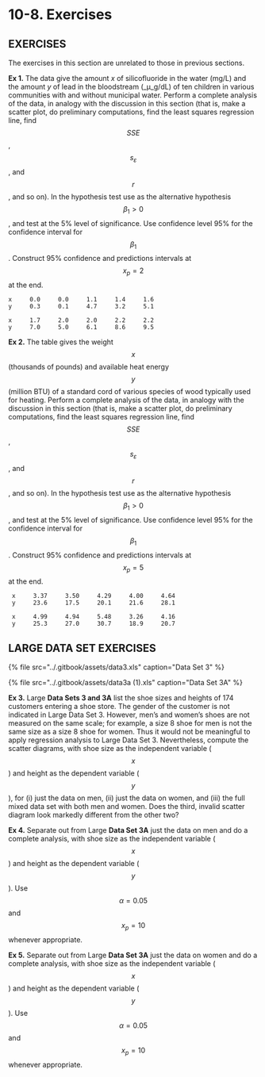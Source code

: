 # 10-8. Exercises

## EXERCISES

The exercises in this section are unrelated to those in previous sections.

**Ex 1.** The data give the amount _x_ of silicofluoride in the water \(mg/L\) and the amount _y_ of lead in the bloodstream \(_μ_g/dL\) of ten children in various communities with and without municipal water. Perform a complete analysis of the data, in analogy with the discussion in this section \(that is, make a scatter plot, do preliminary computations, find the least squares regression line, find $$SSE$$, $$s_ε$$ , and $$r$$ , and so on\). In the hypothesis test use as the alternative hypothesis $$β_1>0$$ , and test at the 5% level of significance. Use confidence level 95% for the confidence interval for $$β_1$$ . Construct 95% confidence and predictions intervals at $$x_p=2$$ at the end.  
  
    x     0.0     0.0     1.1     1.4     1.6  
    y     0.3     0.1     4.7     3.2     5.1  
  
    x     1.7     2.0     2.0     2.2     2.2  
    y     7.0     5.0     6.1     8.6     9.5  


**Ex 2.** The table gives the weight $$x$$ \(thousands of pounds\) and available heat energy $$y$$ \(million BTU\) of a standard cord of various species of wood typically used for heating. Perform a complete analysis of the data, in analogy with the discussion in this section \(that is, make a scatter plot, do preliminary computations, find the least squares regression line, find $$SSE$$, $$s_ε$$,  and $$r$$, and so on\). In the hypothesis test use as the alternative hypothesis $$β_1>0$$ , and test at the 5% level of significance. Use confidence level 95% for the confidence interval for $$β_1$$ . Construct 95% confidence and predictions intervals at $$x_p=5$$ at the end.  
  
     x     3.37     3.50     4.29     4.00     4.64  
     y     23.6     17.5     20.1     21.6     28.1  
  
     x     4.99     4.94     5.48     3.26     4.16  
     y     25.3     27.0     30.7     18.9     20.7

## **LARGE DATA SET EXERCISES**

{% file src="../.gitbook/assets/data3.xls" caption="Data Set 3" %}

{% file src="../.gitbook/assets/data3a \(1\).xls" caption="Data Set 3A" %}

**Ex 3.** Large **Data Sets 3 and 3A** list the shoe sizes and heights of 174 customers entering a shoe store. The gender of the customer is not indicated in Large Data Set 3. However, men’s and women’s shoes are not measured on the same scale; for example, a size 8 shoe for men is not the same size as a size 8 shoe for women. Thus it would not be meaningful to apply regression analysis to Large Data Set 3. Nevertheless, compute the scatter diagrams, with shoe size as the independent variable \($$x$$\) and height as the dependent variable \($$y$$\), for \(i\) just the data on men, \(ii\) just the data on women, and \(iii\) the full mixed data set with both men and women. Does the third, invalid scatter diagram look markedly different from the other two?

**Ex 4.** Separate out from Large **Data Set 3A** just the data on men and do a complete analysis, with shoe size as the independent variable \($$x$$\) and height as the dependent variable \($$y$$\). Use $$α=0.05$$ and $$x_p=10$$ whenever appropriate.

**Ex 5.** Separate out from Large **Data Set 3A** just the data on women and do a complete analysis, with shoe size as the independent variable \($$x$$\) and height as the dependent variable \($$y$$\). Use $$α=0.05$$ and $$x_p=10$$ whenever appropriate.

